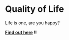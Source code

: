 # Quality of Life

Life is one, are you happy?

**[Find out here](http://afranceschetti.github.io/quality-of-life) !!**

